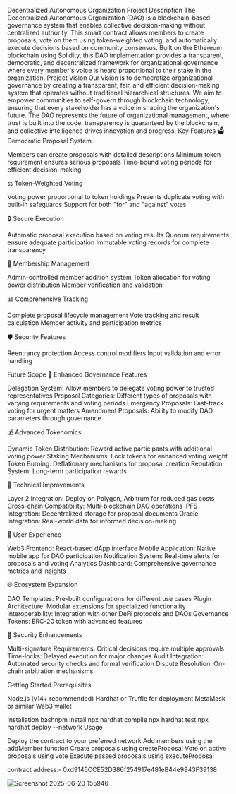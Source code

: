 Decentralized Autonomous Organization
Project Description
The Decentralized Autonomous Organization (DAO) is a blockchain-based governance system that enables collective decision-making without centralized authority. This smart contract allows members to create proposals, vote on them using token-weighted voting, and automatically execute decisions based on community consensus.
Built on the Ethereum blockchain using Solidity, this DAO implementation provides a transparent, democratic, and decentralized framework for organizational governance where every member's voice is heard proportional to their stake in the organization.
Project Vision
Our vision is to democratize organizational governance by creating a transparent, fair, and efficient decision-making system that operates without traditional hierarchical structures. We aim to empower communities to self-govern through blockchain technology, ensuring that every stakeholder has a voice in shaping the organization's future.
The DAO represents the future of organizational management, where trust is built into the code, transparency is guaranteed by the blockchain, and collective intelligence drives innovation and progress.
Key Features
🗳️ Democratic Proposal System

Members can create proposals with detailed descriptions
Minimum token requirement ensures serious proposals
Time-bound voting periods for efficient decision-making

⚖️ Token-Weighted Voting

Voting power proportional to token holdings
Prevents duplicate voting with built-in safeguards
Support for both "for" and "against" votes

🔒 Secure Execution

Automatic proposal execution based on voting results
Quorum requirements ensure adequate participation
Immutable voting records for complete transparency

👥 Membership Management

Admin-controlled member addition system
Token allocation for voting power distribution
Member verification and validation

📊 Comprehensive Tracking

Complete proposal lifecycle management
Vote tracking and result calculation
Member activity and participation metrics

🛡️ Security Features

Reentrancy protection
Access control modifiers
Input validation and error handling

Future Scope
🚀 Enhanced Governance Features

Delegation System: Allow members to delegate voting power to trusted representatives
Proposal Categories: Different types of proposals with varying requirements and voting periods
Emergency Proposals: Fast-track voting for urgent matters
Amendment Proposals: Ability to modify DAO parameters through governance

💰 Advanced Tokenomics

Dynamic Token Distribution: Reward active participants with additional voting power
Staking Mechanisms: Lock tokens for enhanced voting weight
Token Burning: Deflationary mechanisms for proposal creation
Reputation System: Long-term participation rewards

🔧 Technical Improvements

Layer 2 Integration: Deploy on Polygon, Arbitrum for reduced gas costs
Cross-chain Compatibility: Multi-blockchain DAO operations
IPFS Integration: Decentralized storage for proposal documents
Oracle Integration: Real-world data for informed decision-making

🎯 User Experience

Web3 Frontend: React-based dApp interface
Mobile Application: Native mobile app for DAO participation
Notification System: Real-time alerts for proposals and voting
Analytics Dashboard: Comprehensive governance metrics and insights

🌐 Ecosystem Expansion

DAO Templates: Pre-built configurations for different use cases
Plugin Architecture: Modular extensions for specialized functionality
Interoperability: Integration with other DeFi protocols and DAOs
Governance Tokens: ERC-20 token with advanced features

🔐 Security Enhancements

Multi-signature Requirements: Critical decisions require multiple approvals
Time-locks: Delayed execution for major changes
Audit Integration: Automated security checks and formal verification
Dispute Resolution: On-chain arbitration mechanisms


Getting Started
Prerequisites

Node.js (v14+ recommended)
Hardhat or Truffle for deployment
MetaMask or similar Web3 wallet

Installation
bashnpm install
npx hardhat compile
npx hardhat test
npx hardhat deploy --network <network-name>
Usage

Deploy the contract to your preferred network
Add members using the addMember function
Create proposals using createProposal
Vote on active proposals using vote
Execute passed proposals using executeProposal

contract address:- 0xd9145CCE52D386f254917e481eB44e9943F39138


![Screenshot 2025-06-20 155946](https://github.com/user-attachments/assets/a4e826d7-8e82-4c45-81ae-6e5d159622e9)
